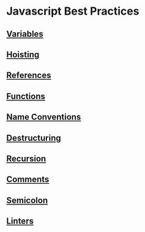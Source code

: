 # Javascript Best Practices
## [Variables](./Variables.md)

## [Hoisting](./Hoisting.md)

## [References](./References.md)

## [Functions](./Functions.md)

## [Name Conventions](./NameConventions.md)

## [Destructuring](./Destructuring.md)

## [Recursion](./Recursion.md)

## [Comments](./Comments.md)

## [Semicolon](./Semicolons.md)

## [Linters](./Linters.md)




